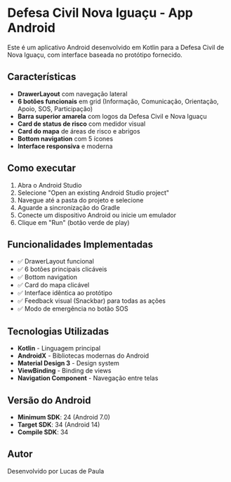 # Defesa Civil Nova Iguaçu - App Android

Este é um aplicativo Android desenvolvido em Kotlin para a Defesa Civil de Nova Iguaçu, com interface baseada no protótipo fornecido.

## Características

- **DrawerLayout** com navegação lateral
- **6 botões funcionais** em grid (Informação, Comunicação, Orientação, Apoio, SOS, Participação)
- **Barra superior amarela** com logos da Defesa Civil e Nova Iguaçu
- **Card de status de risco** com medidor visual
- **Card do mapa** de áreas de risco e abrigos
- **Bottom navigation** com 5 ícones
- **Interface responsiva** e moderna

## Como executar

1. Abra o Android Studio
2. Selecione "Open an existing Android Studio project"
3. Navegue até a pasta do projeto e selecione
4. Aguarde a sincronização do Gradle
5. Conecte um dispositivo Android ou inicie um emulador
6. Clique em "Run" (botão verde de play)

## Funcionalidades Implementadas

- ✅ DrawerLayout funcional
- ✅ 6 botões principais clicáveis
- ✅ Bottom navigation
- ✅ Card do mapa clicável
- ✅ Interface idêntica ao protótipo
- ✅ Feedback visual (Snackbar) para todas as ações
- ✅ Modo de emergência no botão SOS

## Tecnologias Utilizadas

- **Kotlin** - Linguagem principal
- **AndroidX** - Bibliotecas modernas do Android
- **Material Design 3** - Design system
- **ViewBinding** - Binding de views
- **Navigation Component** - Navegação entre telas

## Versão do Android

- **Minimum SDK**: 24 (Android 7.0)
- **Target SDK**: 34 (Android 14)
- **Compile SDK**: 34

## Autor

Desenvolvido por Lucas de Paula 
